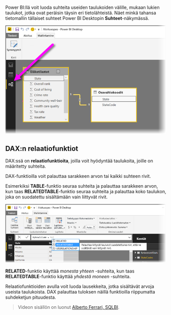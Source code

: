 Power BI:llä voit luoda suhteita useiden taulukoiden välille, mukaan lukien taulukot, jotka ovat peräisin täysin eri tietolähteistä. Näet minkä tahansa tietomallin tällaiset suhteet Power BI Desktopin **Suhteet**-näkymässä.

![](media/7-5-table-relationships-and-dax/dax-relationships_1.png)

## <a name="dax-relational-functions"></a>DAX:n relaatiofunktiot
DAX:ssä on **relaatiofunktioita**, joilla voit hyödyntää taulukoita, joille on määritetty suhteita.

DAX-funktioilla voit palauttaa sarakkeen arvon tai kaikki suhteen rivit.

Esimerkiksi **TABLE**-funktio seuraa suhteita ja palauttaa sarakkeen arvon, kun taas **RELATEDTABLE**-funktio seuraa suhteita ja palauttaa koko taulukon, joka on suodatettu sisältämään vain liittyvät rivit.

![](media/7-5-table-relationships-and-dax/dax-relationships_2.png)

**RELATED**-funktio käyttää *monesta yhteen* -suhteita, kun taas **RELATEDTABLE**-funktio käyttää *yhdestä moneen* -suhteita.

Relaatiofunktioiden avulla voit luoda lausekkeita, jotka sisältävät arvoja useista taulukoista. DAX palauttaa tuloksen näillä funktioilla riippumatta suhdeketjun pituudesta.

> Videon sisällön on luonut [Alberto Ferrari, SQLBI](http://www.sqlbi.com/learning-dax/?utm_source=powerbi&utm_medium=marketing&utm_campaign=after-summit).
> 
> 

